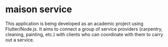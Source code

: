 # maison service

This application is being developed as an academic project using Flutter/Node.js. It aims to connect a group of service providers (carpentry, cleaning, painting, etc.) with clients who can coordinate with them to carry out a service.


